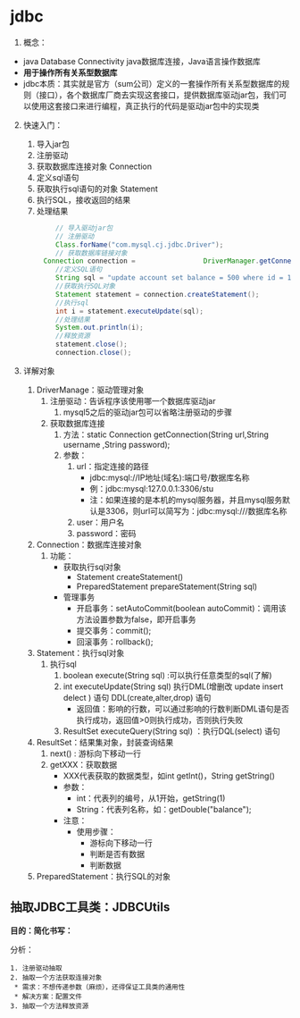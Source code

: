# jdbc
1. 概念：

* java Database Connectivity java数据库连接，Java语言操作数据库
* **用于操作所有关系型数据库** 
* jdbc本质：其实就是官方（sum公司）定义的一套操作所有关系型数据库的规则（接口），各个数据库厂商去实现这套接口，提供数据库驱动jar包，我们可以使用这套接口来进行编程，真正执行的代码是驱动jar包中的实现类

2. 快速入门：
   1. 导入jar包
   2. 注册驱动
   3. 获取数据库连接对象 Connection
   4. 定义sql语句
   5. 获取执行sql语句的对象 Statement
   6. 执行SQL，接收返回的结果
   7. 处理结果

   ```java
           // 导入驱动jar包
           // 注册驱动
           Class.forName("com.mysql.cj.jdbc.Driver");  
           // 获取数据库链接对象
   		Connection connection = 				DriverManager.getConnection("jdbc:mysql://localhost:3306/test?useSSL=false&serverTimezone=UTC","root","admin");//设置时区
           //定义SQL语句
           String sql = "update account set balance = 500 where id = 1";
           //获取执行SQL对象
           Statement statement = connection.createStatement();
           //执行sql
           int i = statement.executeUpdate(sql);
           //处理结果
           System.out.println(i);
           //释放资源
           statement.close();
           connection.close();
   ```

3. 详解对象

   1. DriverManage：驱动管理对象
      1. 注册驱动：告诉程序该使用哪一个数据库驱动jar
         1. mysql5之后的驱动jar包可以省略注册驱动的步骤
      2. 获取数据库连接
         1. 方法：static Connection getConnection(String url,String username ,String password);
         2. 参数：
            1. url：指定连接的路径
               * jdbc:mysql://IP地址(域名):端口号/数据库名称
               * 例：jdbc:mysql:127.0.0.1:3306/stu
               * 注：如果连接的是本机的mysql服务器，并且mysql服务默认是3306，则url可以简写为：jdbc:mysql:///数据库名称
            2. user：用户名
            3. password：密码
   2. Connection：数据库连接对象
      1. 功能：
         * 获取执行sql对象
           * Statement createStatement()
           * PreparedStatement prepareStatement(String sql)
         * 管理事务
           * 开启事务：setAutoCommit(boolean autoCommit)：调用该方法设置参数为false，即开启事务
           * 提交事务：commit();
           * 回滚事务：rollback();
   3. Statement：执行sql对象
      1. 执行sql
         1. boolean execute(String sql) :可以执行任意类型的sql(了解)
         2. int executeUpdate(String sql) 执行DML(增删改 update insert delect ) 语句 DDL(create,alter,drop) 语句
            * 返回值：影响的行数，可以通过影响的行数判断DML语句是否执行成功，返回值>0则执行成功，否则执行失败
         3. ResultSet executeQuery(String sql) ：执行DQL(select) 语句
   4. ResultSet：结果集对象，封装查询结果
      1. next() : 游标向下移动一行
      2. getXXX：获取数据
         * XXX代表获取的数据类型，如int getInt()，String getString()
         * 参数：
           * int：代表列的编号，从1开始，getString(1)
           * String：代表列名称，如：getDouble("balance");
         * 注意：
           * 使用步骤：
             * 游标向下移动一行
             * 判断是否有数据
             * 判断数据
   5. PreparedStatement：执行SQL的对象

## 抽取JDBC工具类：JDBCUtils

**目的：简化书写：**

分析：

	1. 注册驱动抽取
 	2. 抽取一个方法获取连接对象
     * 需求：不想传递参数（麻烦），还得保证工具类的通用性
     * 解决方案：配置文件
 	3. 抽取一个方法释放资源